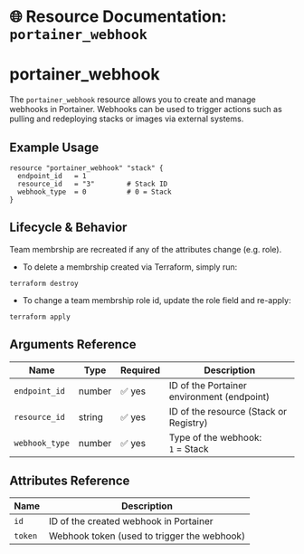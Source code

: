 # 🌐 **Resource Documentation: `portainer_webhook`**

# portainer_webhook
The `portainer_webhook` resource allows you to create and manage webhooks in Portainer. Webhooks can be used to trigger actions such as pulling and redeploying stacks or images via external systems.

## Example Usage
```hcl
resource "portainer_webhook" "stack" {
  endpoint_id   = 1
  resource_id   = "3"        # Stack ID
  webhook_type  = 0          # 0 = Stack
}
```
## Lifecycle & Behavior
Team membrship are recreated if any of the attributes change (e.g. role).

- To delete a membrship created via Terraform, simply run:
```hcl
terraform destroy
```

- To change a team membrship role id, update the role field and re-apply:
```hcl
terraform apply
```

## Arguments Reference
| Name          | Type   | Required | Description                                                    |
|---------------|--------|----------|----------------------------------------------------------------|
| `endpoint_id` | number | ✅ yes   | ID of the Portainer environment (endpoint)                     |
| `resource_id` | string | ✅ yes   | ID of the resource (Stack or Registry)                         |
| `webhook_type`| number | ✅ yes   | Type of the webhook:<br>`1` = Stack         |

## Attributes Reference
| Name | Description              |
|------|--------------------------|
| `id` | ID of the created webhook in Portainer     |
| `token` |	Webhook token (used to trigger the webhook) |
